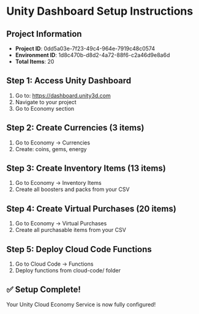 # Unity Dashboard Setup Instructions

## Project Information
- **Project ID**: 0dd5a03e-7f23-49c4-964e-7919c48c0574
- **Environment ID**: 1d8c470b-d8d2-4a72-88f6-c2a46d9e8a6d
- **Total Items**: 20

## Step 1: Access Unity Dashboard
1. Go to: https://dashboard.unity3d.com
2. Navigate to your project
3. Go to Economy section

## Step 2: Create Currencies (3 items)
1. Go to Economy → Currencies
2. Create: coins, gems, energy

## Step 3: Create Inventory Items (13 items)
1. Go to Economy → Inventory Items
2. Create all boosters and packs from your CSV

## Step 4: Create Virtual Purchases (20 items)
1. Go to Economy → Virtual Purchases
2. Create all purchasable items from your CSV

## Step 5: Deploy Cloud Code Functions
1. Go to Cloud Code → Functions
2. Deploy functions from cloud-code/ folder

## ✅ Setup Complete!
Your Unity Cloud Economy Service is now fully configured!

